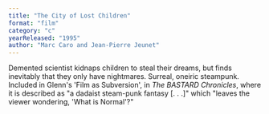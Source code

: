 ```yaml
---
title: "The City of Lost Children"
format: "film"
category: "c"
yearReleased: "1995"
author: "Marc Caro and Jean-Pierre Jeunet"
---
```

Demented scientist kidnaps children to steal their dreams,  but finds inevitably that they only have nightmares. Surreal, oneiric steampunk.
 
Included in Glenn's 'Film as Subversion', in _The BASTARD Chronicles_, where it is described  as "a dadaist steam-punk fantasy [. . .]" which "leaves the viewer wondering,  'What is Normal'?"
